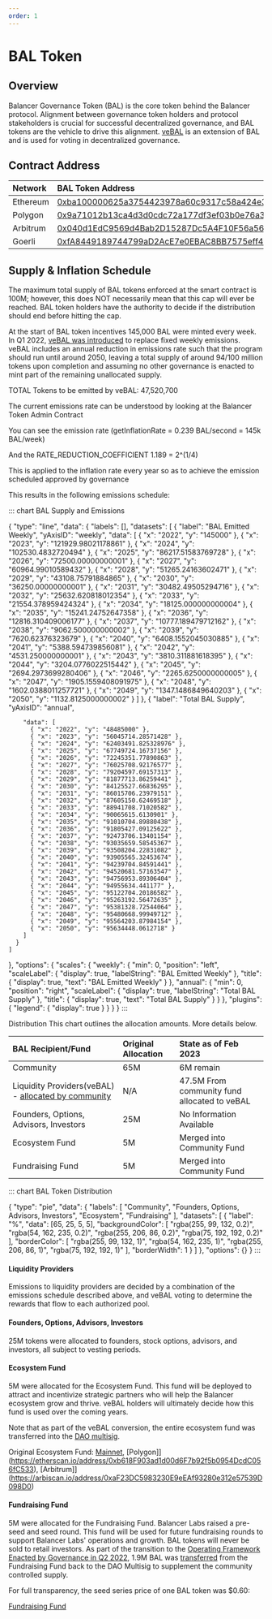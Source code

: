 ```yaml
---
order: 1
---
```


# BAL Token

## Overview

Balancer Governance Token \(BAL\) is the core token behind the Balancer protocol. Alignment between governance token holders and protocol stakeholders is crucial for successful decentralized governance, and BAL tokens are the vehicle to drive this alignment. [veBAL](./veBAL) is an extension of BAL and is used for voting in decentralized governance.

## Contract Address

| Network  | BAL Token Address                                                                                                                                              |
| :------- | :------------------------------------------------------------------------------------------------------------------------------------------------------------- |
| Ethereum | <span class="address-link">[0xba100000625a3754423978a60c9317c58a424e3d](https://etherscan.io/address/0xba100000625a3754423978a60c9317c58a424e3d)</span>        |
| Polygon  | <span class="address-link">[0x9a71012b13ca4d3d0cdc72a177df3ef03b0e76a3](https://polygonscan.com/address/0x9a71012b13ca4d3d0cdc72a177df3ef03b0e76a3)</span>     |
| Arbitrum | <span class="address-link">[0x040d1EdC9569d4Bab2D15287Dc5A4F10F56a56B8](https://arbiscan.io/address/0x040d1EdC9569d4Bab2D15287Dc5A4F10F56a56B8)</span>         |
| Goerli   | <span class="address-link">[0xfA8449189744799aD2AcE7e0EBAC8BB7575eff47](https://goerli.etherscan.io/address/0xfA8449189744799aD2AcE7e0EBAC8BB7575eff47)</span> |

## Supply & Inflation Schedule

The maximum total supply of BAL tokens enforced at the smart contract is 100M; however, this does NOT necessarily mean that this cap will ever be reached. BAL token holders have the authority to decide if the distribution should end before hitting the cap.

At the start of BAL token incentives 145,000 BAL were minted every week. In Q1 2022, [veBAL was introduced](https://forum.balancer.fi/t/introducing-vebal-tokenomics/2512) to replace fixed weekly emissions. veBAL includes an annual reduction in emissions rate such that the program should run until around 2050, leaving a total supply of around 94/100 million tokens upon completion and assuming no other governance is enacted to mint part of the remaining unallocated supply.

TOTAL Tokens to be emitted by veBAL: 47,520,700

The current emissions rate can be understood by looking at the Balancer Token Admin Contract

You can see the emission rate (getInflationRate = 0.239 BAL/second = 145k BAL/week)

And the RATE_REDUCTION_COEFFICIENT 1.189 = 2^(1/4)

This is applied to the inflation rate every year so as to achieve the emission scheduled approved by governance

This results in the following emissions schedule:

::: chart BAL Supply and Emissions

{
  "type": "line",
  "data": {
    "labels": [],
    "datasets": [
      {
        "label": "BAL Emitted Weekly",
        "yAxisID": "weekly",
        "data": [
          { "x": "2022", "y": "145000" },
          { "x": "2023", "y": "121929.98021178861" },
          { "x": "2024", "y": "102530.4832720494" },
          { "x": "2025", "y": "86217.51583769728" },
          { "x": "2026", "y": "72500.00000000001" },
          { "x": "2027", "y": "60964.99010589432" },
          { "x": "2028", "y": "51265.24163602471" },
          { "x": "2029", "y": "43108.75791884865" },
          { "x": "2030", "y": "36250.00000000001" },
          { "x": "2031", "y": "30482.49505294716" },
          { "x": "2032", "y": "25632.620818012354" },
          { "x": "2033", "y": "21554.378959424324" },
          { "x": "2034", "y": "18125.000000000004" },
          { "x": "2035", "y": "15241.24752647358" },
          { "x": "2036", "y": "12816.310409006177" },
          { "x": "2037", "y": "10777.189479712162" },
          { "x": "2038", "y": "9062.500000000002" },
          { "x": "2039", "y": "7620.62376323679" },
          { "x": "2040", "y": "6408.1552045030885" },
          { "x": "2041", "y": "5388.594739856081" },
          { "x": "2042", "y": "4531.250000000001" },
          { "x": "2043", "y": "3810.311881618395" },
          { "x": "2044", "y": "3204.0776022515442" },
          { "x": "2045", "y": "2694.2973699280406" },
          { "x": "2046", "y": "2265.6250000000005" },
          { "x": "2047", "y": "1905.1559408091975" },
          { "x": "2048", "y": "1602.0388011257721" },
          { "x": "2049", "y": "1347.1486849640203" },
          { "x": "2050", "y": "1132.8125000000002" }
        ]
      },
      {
        "label": "Total BAL Supply",
        "yAxisID": "annual",

        "data": [
          { "x": "2022", "y": "48485000" },
          { "x": "2023", "y": "56045714.28571428" },
          { "x": "2024", "y": "62403491.825328976" },
          { "x": "2025", "y": "67749724.16737156" },
          { "x": "2026", "y": "72245351.77890863" },
          { "x": "2027", "y": "76025708.92176577" },
          { "x": "2028", "y": "79204597.69157313" },
          { "x": "2029", "y": "81877713.86259441" },
          { "x": "2030", "y": "84125527.66836295" },
          { "x": "2031", "y": "86015706.23979151" },
          { "x": "2032", "y": "87605150.62469518" },
          { "x": "2033", "y": "88941708.71020582" },
          { "x": "2034", "y": "90065615.6130901" },
          { "x": "2035", "y": "91010704.89880438" },
          { "x": "2036", "y": "91805427.09125622" },
          { "x": "2037", "y": "92473706.13401154" },
          { "x": "2038", "y": "93035659.58545367" },
          { "x": "2039", "y": "93508204.22831082" },
          { "x": "2040", "y": "93905565.32453674" },
          { "x": "2041", "y": "94239704.84591441" },
          { "x": "2042", "y": "94520681.57163547" },
          { "x": "2043", "y": "94756953.89306404" },
          { "x": "2044", "y": "94955634.441177" },
          { "x": "2045", "y": "95122704.20186582" },
          { "x": "2046", "y": "95263192.56472635" },
          { "x": "2047", "y": "95381328.72544064" },
          { "x": "2048", "y": "95480668.99949712" },
          { "x": "2049", "y": "95564203.87984154" },
          { "x": "2050", "y": "95634448.0612718" }
        ]
      }
    ]
  },
  "options": {
    "scales": {
      "weekly": {
        "min": 0,
        "position": "left",
        "scaleLabel": {
          "display": true,
          "labelString": "BAL Emitted Weekly"
        },
        "title": {
          "display": true,
          "text": "BAL Emitted Weekly"
        }
      },
      "annual": {
        "min": 0,
        "position": "right",
        "scaleLabel": {
          "display": true,
          "labelString": "Total BAL Supply"
        },
        "title": {
          "display": true,
          "text": "Total BAL Supply"
        }
      }
    },
    "plugins": {
      "legend": {
        "display": true
      }
    }
  }
}
:::

Distribution
This chart outlines the allocation amounts. More details below.

| BAL Recipient/Fund                                                                                                                                                     | Original Allocation | State as of Feb 2023                         |
| :--------------------------------------------------------------------------------------------------------------------------------------------------------------------- | :------------------ | :------------------------------------------- |
| Community                                                                                                                                                              | 65M                 | 6M remain                                    |
| Liquidity Providers(veBAL) - [allocated by community](https://snapshot.org/#/balancer.eth/proposal/0xc93aa02ea7153a53d124189567ba19aa28663c499cdbfa60fe9bf35bf574d2a7) | N/A                 | 47.5M From community fund allocated to veBAL |
| Founders, Options, Advisors, Investors                                                                                                                                 | 25M                 | No Information Available                     |
| Ecosystem Fund                                                                                                                                                         | 5M                  | Merged into Community Fund                   |
| Fundraising Fund                                                                                                                                                       | 5M                  | Merged into Community Fund                   |

::: chart BAL Token Distribution

{
  "type": "pie",
  "data": {
    "labels": [
      "Community",
      "Founders, Options, Advisors, Investors",
      "Ecosystem",
      "Fundraising"
    ],
    "datasets": [
      {
        "label": "%",
        "data": [65, 25, 5, 5],
        "backgroundColor": [
          "rgba(255, 99, 132, 0.2)",
          "rgba(54, 162, 235, 0.2)",
          "rgba(255, 206, 86, 0.2)",
          "rgba(75, 192, 192, 0.2)"
        ],
        "borderColor": [
          "rgba(255, 99, 132, 1)",
          "rgba(54, 162, 235, 1)",
          "rgba(255, 206, 86, 1)",
          "rgba(75, 192, 192, 1)"
        ],
        "borderWidth": 1
      }
    ]
  },
  "options": {}
}
:::

#### Liquidity Providers

Emissions to liquidity providers are decided by a combination of the emissions schedule described above, and veBAL voting to determine the rewards that flow to each authorized pool.

#### Founders, Options, Advisors, Investors

25M tokens were allocated to founders, stock options, advisors, and investors, all subject to vesting periods.

#### Ecosystem Fund

5M were allocated for the Ecosystem Fund. This fund will be deployed to attract and incentivize strategic partners who will help the Balancer ecosystem grow and thrive. veBAL holders will ultimately decide how this fund is used over the coming years.

Note that as part of the veBAL conversion, the entire ecosystem fund was transferred into the [DAO multisig](https://polygonscan.io/address/0xeE071f4B516F69a1603dA393CdE8e76C40E5Be85).

Original Ecosystem Fund: <span class="address-link">[Mainnet](https://etherscan.io/address/0xb618F903ad1d00d6F7b92f5b0954DcdC056fC533)</span>, <span class="address-link">[Polygon]](https://etherscan.io/address/0xb618F903ad1d00d6F7b92f5b0954DcdC056fC533)</span>,  <span class="address-link">[Arbitrum]](https://arbiscan.io/address/0xaF23DC5983230E9eEAf93280e312e57539D098D0)</span>


#### Fundraising Fund

5M were allocated for the Fundraising Fund. Balancer Labs raised a pre-seed and seed round. This fund will be used for future fundraising rounds to support Balancer Labs' operations and growth. BAL tokens will never be sold to retail investors. As part of the transition to the [Operating Framework Enacted by Governance in Q2 2022](https://forum.balancer.fi/t/bip-1-operating-framework-for-balancer-dao/3237), 1.9M BAL was [transferred](https://etherscan.io/tx/0xaa29cd251cdb024c415b0e13f67a0ca74fe5abc3de9a9fedd1ae26fd39be4025) from the Fundraising Fund back to the DAO Multisig to supplement the community controlled supply.

For full transparency, the seed series price of one BAL token was $0.60: 

<span class="address-link">[Fundraising Fund](https://etherscan.io/address/0xB129F73f1AFd3A49C701241F374dB17AE63B20Eb)</span>